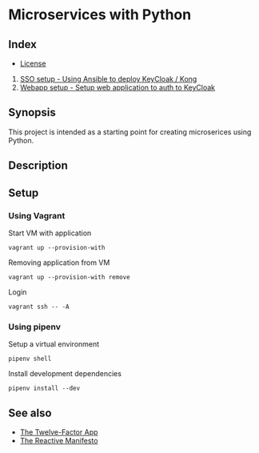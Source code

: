 # Microservices with Python


## Index

* [ License ](LICENSE.md)
1. [SSO setup - Using Ansible to deploy KeyCloak / Kong](./sso/README.md)
2. [Webapp setup - Setup web application to auth to KeyCloak](./webapp/README.md)


## Synopsis

This project is intended as a starting point for creating microserices using Python.


## Description


## Setup

### Using Vagrant

Start VM with application
```
vagrant up --provision-with
```

Removing application from VM
```
vagrant up --provision-with remove
```

Login
```
vagrant ssh -- -A
```

### Using pipenv

Setup a virtual environment
```
pipenv shell
```

Install development dependencies
```
pipenv install --dev
```


## See also

- [The Twelve-Factor App](https://12factor.net/)
- [The Reactive Manifesto](https://www.reactivemanifesto.org/)
